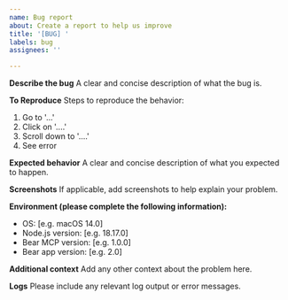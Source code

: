 ```yaml
---
name: Bug report
about: Create a report to help us improve
title: '[BUG] '
labels: bug
assignees: ''

---
```


**Describe the bug**
A clear and concise description of what the bug is.

**To Reproduce**
Steps to reproduce the behavior:
1. Go to '...'
2. Click on '....'
3. Scroll down to '....'
4. See error

**Expected behavior**
A clear and concise description of what you expected to happen.

**Screenshots**
If applicable, add screenshots to help explain your problem.

**Environment (please complete the following information):**
 - OS: [e.g. macOS 14.0]
 - Node.js version: [e.g. 18.17.0]
 - Bear MCP version: [e.g. 1.0.0]
 - Bear app version: [e.g. 2.0]

**Additional context**
Add any other context about the problem here.

**Logs**
Please include any relevant log output or error messages.